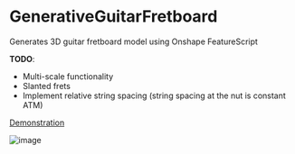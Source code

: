# GenerativeGuitarFretboard
Generates 3D guitar fretboard model using Onshape FeatureScript


**TODO**:
 - Multi-scale functionality
 - Slanted frets
 - Implement relative string spacing (string spacing at the nut is constant ATM)

[Demonstration](https://cad.onshape.com/documents/b017d268f3745481942d11c2/w/13dffaaa6eb5d874da016f8f/e/3476323415e937a6558a98a5?renderMode=0&uiState=66c0d6071d66e029c2654a4a)

![image](https://github.com/user-attachments/assets/2692ac04-5b85-4e1f-a043-29fb3fdf8932)
